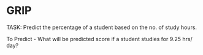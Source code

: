 # GRIP
TASK: Predict the percentage of a student based on the no. of study hours.

To Predict - What will be predicted score if a student studies for 9.25 hrs/ day?
